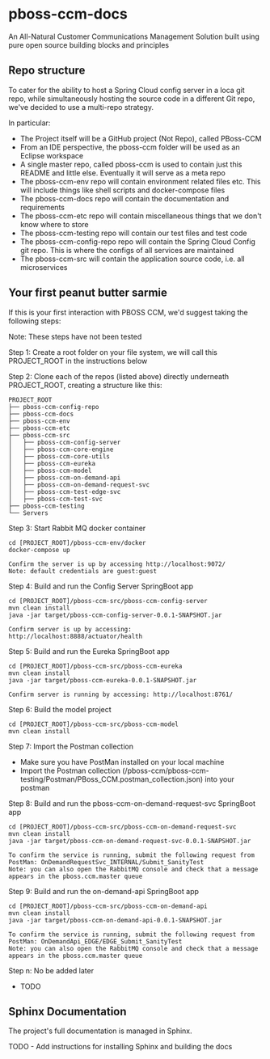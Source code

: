 # pboss-ccm-docs
An All-Natural Customer Communications Management Solution built using pure open source building blocks and principles

## Repo structure
To cater for the ability to host a Spring Cloud config server in a loca git repo, while simultaneously hosting the source code in a different Git repo, we've decided to use a multi-repo strategy.

In particular:
* The Project itself will be a GitHub project (Not Repo), called PBoss-CCM
* From an IDE perspective, the pboss-ccm folder will be used as an Eclipse workspace
* A single master repo, called pboss-ccm is used to contain just this README and little else. Eventually it will serve as a meta repo
* The pboss-ccm-env repo will contain environment related files etc. This will include things like shell scripts and docker-compose files
* The pboss-ccm-docs repo will contain the documentation and requirements
* The pboss-ccm-etc repo will contain miscellaneous things that we don't know where to store
* The pboss-ccm-testing repo will contain our test files and test code
* The pboss-ccm-config-repo repo will contain the Spring Cloud Config git repo. This is where the configs of all services are maintained
* The pboss-ccm-src will contain the application source code, i.e. all microservices

## Your first peanut butter sarmie
If this is your first interaction with PBOSS CCM, we'd suggest taking the following steps:

Note: These steps have not been tested

Step 1: Create a root folder on your file system, we will call this PROJECT_ROOT in the instructions below

Step 2: Clone each of the repos (listed above) directly underneath PROJECT_ROOT, creating a structure like this:

    PROJECT_ROOT
    ├── pboss-ccm-config-repo
    ├── pboss-ccm-docs
    ├── pboss-ccm-env
    ├── pboss-ccm-etc
    ├── pboss-ccm-src
    │   ├── pboss-ccm-config-server
    │   ├── pboss-ccm-core-engine
    │   ├── pboss-ccm-core-utils
    │   ├── pboss-ccm-eureka
    │   ├── pboss-ccm-model
    │   ├── pboss-ccm-on-demand-api
    │   ├── pboss-ccm-on-demand-request-svc
    │   ├── pboss-ccm-test-edge-svc
    │   ├── pboss-ccm-test-svc
    ├── pboss-ccm-testing
    └── Servers

Step 3: Start Rabbit MQ docker container

    cd [PROJECT_ROOT]/pboss-ccm-env/docker
    docker-compose up
    
    Confirm the server is up by accessing http://localhost:9072/
    Note: default credentials are guest:guest

Step 4: Build and run the Config Server SpringBoot app

    cd [PROJECT_ROOT]/pboss-ccm-src/pboss-ccm-config-server
    mvn clean install
    java -jar target/pboss-ccm-config-server-0.0.1-SNAPSHOT.jar 
    
    Confirm server is up by accessing: http://localhost:8888/actuator/health

Step 5: Build and run the Eureka SpringBoot app

    cd [PROJECT_ROOT]/pboss-ccm-src/pboss-ccm-eureka
    mvn clean install
    java -jar target/pboss-ccm-eureka-0.0.1-SNAPSHOT.jar 
    
    Confirm server is running by accessing: http://localhost:8761/ 

Step 6: Build the model project

    cd [PROJECT_ROOT]/pboss-ccm-src/pboss-ccm-model
    mvn clean install

Step 7: Import the Postman collection

* Make sure you have PostMan installed on your local machine
* Import the Postman collection (/pboss-ccm/pboss-ccm-testing/Postman/PBoss_CCM.postman_collection.json) into your postman

Step 8: Build and run the pboss-ccm-on-demand-request-svc SpringBoot app

    cd [PROJECT_ROOT]/pboss-ccm-src/pboss-ccm-on-demand-request-svc
    mvn clean install
    java -jar target/pboss-ccm-on-demand-request-svc-0.0.1-SNAPSHOT.jar
    
    To confirm the service is running, submit the following request from PostMan: OnDemandRequestSvc_INTERNAL/Submit_SanityTest
	Note: you can also open the RabbitMQ console and check that a message appears in the pboss.ccm.master queue

Step 9: Build and run the on-demand-api SpringBoot app

    cd [PROJECT_ROOT]/pboss-ccm-src/pboss-ccm-on-demand-api
    mvn clean install
    java -jar target/pboss-ccm-on-demand-api-0.0.1-SNAPSHOT.jar

    To confirm the service is running, submit the following request from PostMan: OnDemandApi_EDGE/EDGE_Submit_SanityTest
	Note: you can also open the RabbitMQ console and check that a message appears in the pboss.ccm.master queue

Step n: No be added later

* TODO


## Sphinx Documentation
The project's full documentation is managed in Sphinx.

TODO - Add instructions for installing Sphinx and building the docs


